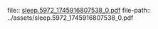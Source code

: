 file:: [sleep.5972_1745916807538_0.pdf](../assets/sleep.5972_1745916807538_0.pdf)
file-path:: ../assets/sleep.5972_1745916807538_0.pdf
